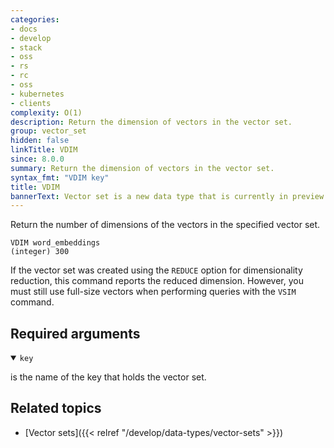```yaml
---
categories:
- docs
- develop
- stack
- oss
- rs
- rc
- oss
- kubernetes
- clients
complexity: O(1)
description: Return the dimension of vectors in the vector set.
group: vector_set
hidden: false
linkTitle: VDIM
since: 8.0.0
summary: Return the dimension of vectors in the vector set.
syntax_fmt: "VDIM key"
title: VDIM
bannerText: Vector set is a new data type that is currently in preview and may be subject to change.
---
```


Return the number of dimensions of the vectors in the specified vector set.

```shell
VDIM word_embeddings
(integer) 300
```

If the vector set was created using the `REDUCE` option for dimensionality reduction, this command reports the reduced dimension. However, you must still use full-size vectors when performing queries with the `VSIM` command.

## Required arguments

<details open>
<summary><code>key</code></summary>

is the name of the key that holds the vector set.
</details>

## Related topics

- [Vector sets]({{< relref "/develop/data-types/vector-sets" >}})
